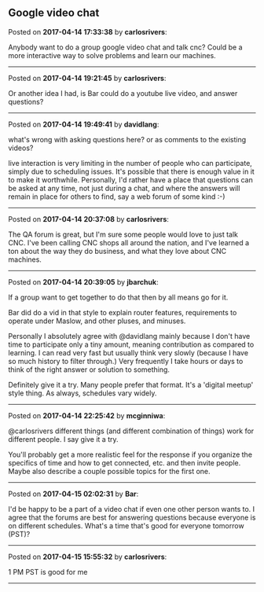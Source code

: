 ## Google video chat
Posted on **2017-04-14 17:33:38** by **carlosrivers**:

Anybody want to do a group google video chat and talk cnc? Could be a more interactive way to solve problems and learn our machines.

---

Posted on **2017-04-14 19:21:45** by **carlosrivers**:

Or another idea I had, is Bar could do a youtube live video, and answer questions?

---

Posted on **2017-04-14 19:49:41** by **davidlang**:

what's wrong with asking questions here? or as comments to the existing videos?



live interaction is very limiting in the number of people who can participate, simply due to scheduling issues. It's possible that there is enough value in it to make it worthwhile. Personally, I'd rather have a place that questions can be asked at any time, not just during a chat, and where the answers will remain in place for others to find, say a web forum of some kind :-)

---

Posted on **2017-04-14 20:37:08** by **carlosrivers**:

The QA forum is great, but I'm sure some people would love to just talk CNC. I've been calling CNC shops all around the nation, and I've learned a ton about the way they do business, and what they love about CNC machines.

---

Posted on **2017-04-14 20:39:05** by **jbarchuk**:

If a group want to get together to do that then by all means go for it.

Bar did do a vid in that style to explain router features, requirements to operate under Maslow, and other pluses, and minuses.

Personally I absolutely agree with @davidlang mainly because I don't have time to participate only a tiny amount, meaning contribution as compared to learning. I can read very fast but usually think very slowly (because I have so much history to filter through.) Very frequently I take hours or days to think of the right answer or solution to something.

Definitely give it a try. Many people prefer that format. It's a  'digital meetup' style thing. As always, schedules vary widely.

---

Posted on **2017-04-14 22:25:42** by **mcginniwa**:

@carlosrivers different things (and different combination of things) work for different people. I say give it a try.



You'll probably get a more realistic feel for the response if you organize the specifics of time and how to get connected, etc. and then invite people. Maybe also describe a couple possible topics for the first one.

---

Posted on **2017-04-15 02:02:31** by **Bar**:

I'd be happy to be a part of a video chat if even one other person wants to. I agree that the forums are best for answering questions because everyone is on different schedules. What's a time that's good for everyone tomorrow (PST)?

---

Posted on **2017-04-15 15:55:32** by **carlosrivers**:

1 PM PST is good for me

---

